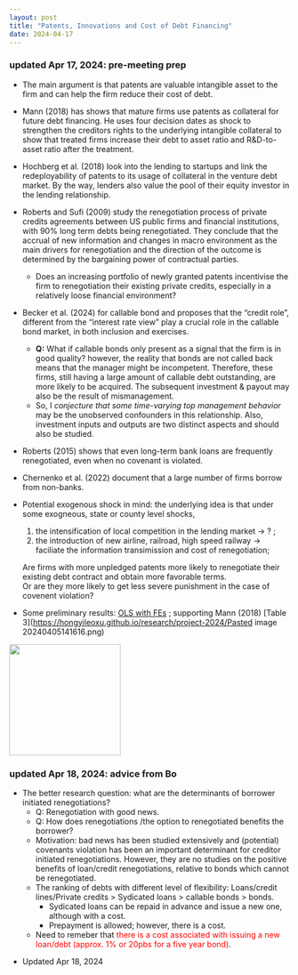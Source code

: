 ```yaml
---
layout: post
title: "Patents, Innovations and Cost of Debt Financing"
date: 2024-04-17
---
```


### updated Apr 17, 2024: pre-meeting prep 
-	The main argument is that patents are valuable intangible asset to the firm and can help the firm reduce their cost of debt. 

-	Mann (2018) has shows that mature firms use patents as collateral for future debt financing. He uses four decision dates as shock to strengthen the creditors rights to the underlying intangible collateral to show that treated firms increase their debt to asset ratio and R&D-to-asset ratio after the treatment. 

-	Hochberg et al. (2018) look into the lending to startups and link the redeployability of patents to its usage of collateral in the venture debt market. By the way, lenders also value the pool of their equity investor in the lending relationship. 

-	Roberts and Sufi (2009) study the renegotiation process of private credits agreements between US public firms and financial institutions, with 90% long term debts being renegotiated. They conclude that the accrual of new information and changes in macro environment as the main drivers for renegotiation and the direction of the outcome is determined by the bargaining power of contractual parties.

    *	Does an increasing portfolio of newly granted patents incentivise the firm to renegotiation their existing private credits, especially in a relatively loose financial environment? 

-	Becker et al. (2024) for callable bond and proposes that the “credit role”, different from the “interest rate view” play a crucial role in the callable bond market, in both inclusion and exercises.

    - **Q:** What if callable bonds only present as a signal that the firm is in good quality? however, the reality that bonds are not called back means that the manager might be incompetent. Therefore, these firms, still having a large amount of callable debt outstanding, are more likely to be acquired. The subsequent investment & payout may also be the result of mismanagement.
    - So, I _conjecture that some time-varying top management behavior_ may be the unobserved confounders in this relationship. Also, investment inputs and outputs are two distinct aspects and should also be studied.

- Roberts (2015) shows that even long-term bank loans are frequently renegotiated, even when no covenant is violated.

- Chernenko et al. (2022) document that a large number of firms borrow from non-banks.

- Potential exogenous shock in mind: the underlying idea is that under some exogneous, state or county level shocks,
  
  1. the intensification of local competition in the lending market -> ? ; 
  2. the introduction of new airline, railroad, high speed railway -> faciliate the information transimission and cost of renegotiation;
  
  Are firms with more unpledged patents more likely to renegotiate their existing debt contract and obtain more favorable terms.<br>
  Or are they more likely to get less severe punishment in the case of covenent violation?

- Some preliminary results: [OLS with FEs](https://hongyileoxu.github.io/research/project-2024/leverage_innovation.html) ; supporting Mann (2018) [Table 3](https://hongyileoxu.github.io/research/project-2024/Pasted image 20240405141616.png) <br>
<img src="https://hongyileoxu.github.io/research/project-2024/Pasted image 20240405141616.png" width="200">

### updated Apr 18, 2024: advice from Bo
-   The better research question: what are the determinants of borrower initiated renegotiations?
    -   Q: Renegotiation with good news.
    -   Q: How does renegotiations /the option to renegotiated benefits the borrower? 
    -   Motivation: bad news has been studied extensively and (potential) covenants violation has been an important determinant for creditor initiated renegotiations. However, they are no studies on the positive benefits of loan/credit renegotiations, relative to bonds which cannot be renegotiated.
    -   The ranking of debts with different level of flexibility: Loans/credit lines/Private credits > Sydicated loans > callable bonds > bonds.
          -   Sydicated loans can be repaid in advance and issue a new one, although with a cost.
          -   Prepayment is allowed; however, there is a cost. 
    -   Need to remeber that <span style="color:red;">there is a cost associated with issuing a new loan/debt (approx. 1% or 20pbs for a five year bond)</span>. 


*   Updated Apr 18, 2024  
  
